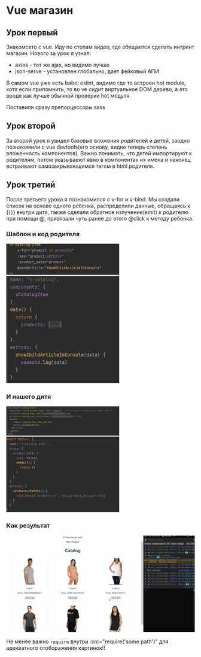 # Vue магазин
## Урок первый
Знакомсвто с vue. Иду по стопам видео, где обещается сделать интрент магазин.
Нового за урок я узнал:

- axios - тот же ajax, но видимо лучше
- json-serve - установлен глобально, дает фейковый АПИ

В самом vue уже есть babel eslint, видимо где то встроен hot module,
хотя если припомнить, то во ve сидит виртуальное DOM дерево,
 а это вроде как лучше обычной проверки hot модуля.

Поставили сразу препорцессоры sass

## Урок второй
За второй урок я увидел базовые вложения родителей и детей,
 заодно познакомили с vue devtools(его основу, видно теперь степень вложенность компонентов).
 Важно понимать, что детей импортируют к родителям, потом указываеют явно в компонентах их имена и
 наконец встраивают самозакрывающимся тегом в html родителя.

## Урок третий
После третьего урока я познакомился с v-for и v-bind. Мы создали список на основе одного ребенка,
распределили данные, обращаясь к {{}} внутри дитя, также сделали обратное излучение(emit) к родителю при помощи
@, привязали чуть ранее до этого @click к методу ребенка.

### Шаблон и код родителя

<img width="60%" height="45%" src="presentation/v-catalog-tm.png">
<img width="60%" height="45%" src="presentation/v-catalog-js.png">

### И нашего дитя

<img width="60%" height="45%" src="presentation/v-catalo-item-tmg.png">
<img width="60%" height="45%" src="presentation/v-catalog-item-js.png">

### Как результат

<img width="100%" height="45%" src="presentation/third_lesson.gif">


Не менее важно `require` внутри :src="require('some path')" для адекватного отоборажения картинок!!


